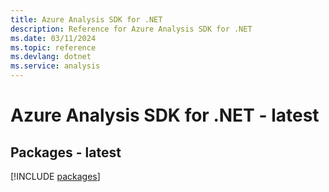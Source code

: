```yaml
---
title: Azure Analysis SDK for .NET
description: Reference for Azure Analysis SDK for .NET
ms.date: 03/11/2024
ms.topic: reference
ms.devlang: dotnet
ms.service: analysis
---
```

# Azure Analysis SDK for .NET - latest
## Packages - latest
[!INCLUDE [packages](analysis-index.md)]